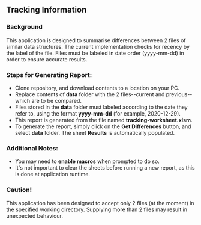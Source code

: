 ## Tracking Information

### Background
This application is designed to summarise differences between 2 files of similar data structures. The current implementation checks for recency by the label of the file. Files must be labeled in date order (yyyy-mm-dd) in order to ensure accurate results.

### Steps for Generating Report:
* Clone repository, and download contents to a location on your PC.
* Replace contents of **data** folder with the 2 files--current and previous--which are to be compared.
* Files stored in the **data** folder must labeled according to the date they refer to, using the format **yyyy-mm-dd** (for example, 2020-12-29).
* This report is generated from the file named **tracking-worksheet.xlsm**.
* To generate the report, simply click on the **Get Differences** button, and select **data** folder. The sheet **Results** is automatically populated.

### Additional Notes:
* You may need to **enable macros** when prompted to do so.
* It's not important to clear the sheets before running a new report, as this is done at application runtime.


### Caution!
This application has been designed to accept only 2 files (at the moment) in the specified working directory. Supplying more than 2 files may result in unexpected behaviour.
